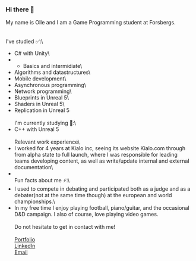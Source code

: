 ### Hi there 👋
My name is Olle and I am a Game Programming student at Forsbergs.\
\
\
I've studied ✅:\
- C# with Unity\
-    * Basics and intermidiate\
- Algorithms and datastructures\
- Mobile development\
- Asynchronous programming\
- Network programming\
- Blueprints in Unreal 5\
- Shaders in Unreal 5\
- Replication in Unreal 5\
\
I'm currently studying 📘:\
- C++ with Unreal 5\
\
Relevant work experience\
- I worked for 4 years at Kialo inc, seeing its website Kialo.com through from alpha state to full launch, where I was responsible for leading teams developing content, as well as write/update internal and external documentation\
- \
Fun facts about me ⚡:\
- I used to compete in debating and participated both as a judge and as a debater(not at the same time though) at the european and world championships.\
- In my free time I enjoy playing football, piano/guitar, and the occasional D&D campaign. I also of course, love playing video games.\
\
Do not hesitate to get in contact with me!\
\
<a href="https://ollereberg.wixsite.com/ollereberg/" target="_blank">Portfolio</a>\
<a href="https://www.linkedin.com/in/olle-reberg/" target="_blank">LinkedIn</a>\
<a href="ollereberg@hotmail.com/" target="_blank">Email</a>
<!--
**OlleReberg/OlleReberg** is a ✨ _special_ ✨ repository because its `README.md` (this file) appears on your GitHub profile.
-->
